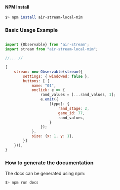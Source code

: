 #### NPM Install 

```sh
$> npm install air-stream-local-mim
```

### Basic Usage Example ###

```js

import {Observable} from 'air-stream';
import stream from "air-stream-local-mim";

//... //

{
    stream: new Observable(stream({
        settings: { windowed: false },
        buttons: [ {
            name: "01",
            onclick: e => {
                rand_values = [...rand_values, 1];
                e.emit({
                    [type]: {
                        rand_stage: 2,
                        game_id: 77,
                        rand_values,
                    }
                });
            },
            size: {x: 1, y: 1},
        }]
    })),
}

```

### How to generate the documentation ###

The docs can be generated using npm:

```sh
$> npm run docs
```